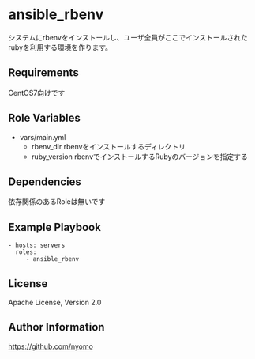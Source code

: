 ansible_rbenv
=========

システムにrbenvをインストールし、ユーザ全員がここでインストールされたrubyを利用する環境を作ります。

Requirements
------------

CentOS7向けです

Role Variables
--------------



- vars/main.yml
  * rbenv_dir rbenvをインストールするディレクトリ
  * ruby_version rbenvでインストールするRubyのバージョンを指定する

Dependencies
------------

依存関係のあるRoleは無いです

Example Playbook
----------------

    - hosts: servers
      roles:
         - ansible_rbenv

License
-------

Apache License, Version 2.0

Author Information
------------------

https://github.com/nyomo
